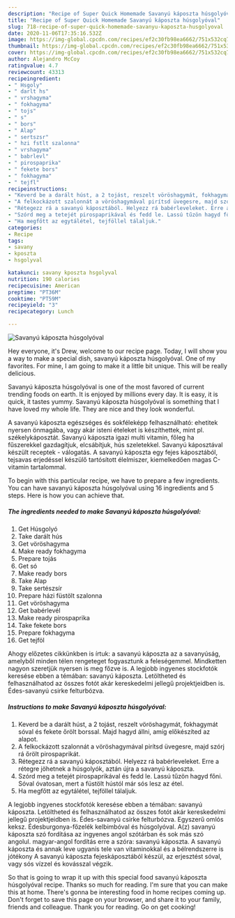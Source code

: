 ```yaml
---
description: "Recipe of Super Quick Homemade Savanyú káposzta húsgolyóval"
title: "Recipe of Super Quick Homemade Savanyú káposzta húsgolyóval"
slug: 718-recipe-of-super-quick-homemade-savanyu-kaposzta-husgolyoval
date: 2020-11-06T17:35:16.532Z
image: https://img-global.cpcdn.com/recipes/ef2c30fb98ea6662/751x532cq70/savanyu-kaposzta-husgolyoval-recept-foto.jpg
thumbnail: https://img-global.cpcdn.com/recipes/ef2c30fb98ea6662/751x532cq70/savanyu-kaposzta-husgolyoval-recept-foto.jpg
cover: https://img-global.cpcdn.com/recipes/ef2c30fb98ea6662/751x532cq70/savanyu-kaposzta-husgolyoval-recept-foto.jpg
author: Alejandro McCoy
ratingvalue: 4.7
reviewcount: 43313
recipeingredient:
- " Hsgoly"
- " darlt hs"
- " vrshagyma"
- " fokhagyma"
- " tojs"
- " s"
- " bors"
- " Alap"
- " sertszsr"
- " hzi fstlt szalonna"
- " vrshagyma"
- " babrlevl"
- " pirospaprika"
- " fekete bors"
- " fokhagyma"
- " tejfl"
recipeinstructions:
- "Keverd be a darált húst, a 2 tojást, reszelt vöröshagymát, fokhagymát sóval és fekete őrölt borssal. Majd hagyd állni, amíg előkészíted az alapot."
- "A felkockázott szalonnát a vöröshagymával pirítsd üvegesre, majd szórj rá őrölt pirospaprikát."
- "Rétegezz rá a savanyú káposztából. Helyezz rá babérleveleket. Erre a rétegre jöhetnek a húsgolyók, aztán újra a savanyú káposzta."
- "Szórd meg a tetejét pirospaprikával és fedd le. Lassú tűzön hagyd főni. Sóval óvatosan, mert a füstölt hústól már sós lesz az étel."
- "Ha megfőtt az egytálétel, tejföllel tálaljuk."
categories:
- Recipe
tags:
- savany
- kposzta
- hsgolyval

katakunci: savany kposzta hsgolyval 
nutrition: 190 calories
recipecuisine: American
preptime: "PT36M"
cooktime: "PT59M"
recipeyield: "3"
recipecategory: Lunch

---
```



![Savanyú káposzta húsgolyóval](https://img-global.cpcdn.com/recipes/ef2c30fb98ea6662/751x532cq70/savanyu-kaposzta-husgolyoval-recept-foto.jpg)

Hey everyone, it's Drew, welcome to our recipe page. Today, I will show you a way to make a special dish, savanyú káposzta húsgolyóval. One of my favorites. For mine, I am going to make it a little bit unique. This will be really delicious.

Savanyú káposzta húsgolyóval is one of the most favored of current trending foods on earth. It is enjoyed by millions every day. It is easy, it is quick, it tastes yummy. Savanyú káposzta húsgolyóval is something that I have loved my whole life. They are nice and they look wonderful.

A savanyú káposzta egészséges és sokféleképp felhasználható: ehetitek nyersen önmagába, vagy akár isteni ételeket is készíthettek, mint pl. székelykáposztát. Savanyú káposzta igazi multi vitamin, főleg ha fűszerekkel gazdagítjuk, elcsábítjuk, hús szeletekkel. Savanyú káposztával készült receptek - válogatás. A savanyú káposzta egy fejes káposztából, tejsavas erjedéssel készülő tartósított élelmiszer, kiemelkedően magas C-vitamin tartalommal.


To begin with this particular recipe, we have to prepare a few ingredients. You can have savanyú káposzta húsgolyóval using 16 ingredients and 5 steps. Here is how you can achieve that.

<!--inarticleads1-->

##### The ingredients needed to make Savanyú káposzta húsgolyóval:

1. Get  Húsgolyó
1. Take  darált hús
1. Get  vöröshagyma
1. Make ready  fokhagyma
1. Prepare  tojás
1. Get  só
1. Make ready  bors
1. Take  Alap
1. Take  sertészsír
1. Prepare  házi füstölt szalonna
1. Get  vöröshagyma
1. Get  babérlevél
1. Make ready  pirospaprika
1. Take  fekete bors
1. Prepare  fokhagyma
1. Get  tejföl


Ahogy előzetes cikkünkben is írtuk: a savanyú káposzta az a savanyúság, amelyből minden télen rengeteget fogyasztunk a feleségemmel. Mindketten nagyon szeretjük nyersen is meg főzve is. A legjobb ingyenes stockfotók keresése ebben a témában: savanyú káposzta. Letöltheted és felhasználhatod az összes fotót akár kereskedelmi jellegű projektjeidben is. Édes-savanyú csirke felturbózva. 

<!--inarticleads2-->

##### Instructions to make Savanyú káposzta húsgolyóval:

1. Keverd be a darált húst, a 2 tojást, reszelt vöröshagymát, fokhagymát sóval és fekete őrölt borssal. Majd hagyd állni, amíg előkészíted az alapot.
1. A felkockázott szalonnát a vöröshagymával pirítsd üvegesre, majd szórj rá őrölt pirospaprikát.
1. Rétegezz rá a savanyú káposztából. Helyezz rá babérleveleket. Erre a rétegre jöhetnek a húsgolyók, aztán újra a savanyú káposzta.
1. Szórd meg a tetejét pirospaprikával és fedd le. Lassú tűzön hagyd főni. Sóval óvatosan, mert a füstölt hústól már sós lesz az étel.
1. Ha megfőtt az egytálétel, tejföllel tálaljuk.


A legjobb ingyenes stockfotók keresése ebben a témában: savanyú káposzta. Letöltheted és felhasználhatod az összes fotót akár kereskedelmi jellegű projektjeidben is. Édes-savanyú csirke felturbózva. Egyszerű omlós keksz. Édesburgonya-főzelék kelbimbóval és húsgolyóval. A(z) savanyú káposzta szó fordítása az ingyenes angol szótárban és sok más szó angolul. magyar-angol fordítás erre a szóra: savanyú káposzta. A savanyú káposzta és annak leve ugyanis tele van vitaminokkal és a bélrendszerre is jótékony A savanyú káposzta fejeskáposztából készül, az erjesztést sóval, vagy sós vízzel és kovásszal végzik. 

So that is going to wrap it up with this special food savanyú káposzta húsgolyóval recipe. Thanks so much for reading. I'm sure that you can make this at home. There's gonna be interesting food in home recipes coming up. Don't forget to save this page on your browser, and share it to your family, friends and colleague. Thank you for reading. Go on get cooking!
